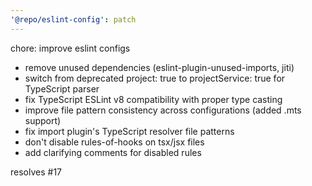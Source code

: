 ```yaml
---
'@repo/eslint-config': patch
---
```


chore: improve eslint configs

- remove unused dependencies (eslint-plugin-unused-imports, jiti)
- switch from deprecated project: true to projectService: true for TypeScript parser
- fix TypeScript ESLint v8 compatibility with proper type casting
- improve file pattern consistency across configurations (added .mts support)
- fix import plugin's TypeScript resolver file patterns
- don't disable rules-of-hooks on tsx/jsx files
- add clarifying comments for disabled rules

resolves #17
